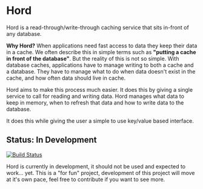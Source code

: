 # Hord

Hord is a read-through/write-through caching service that sits in-front of any database.

**Why Hord?** When applications need fast access to data they keep their data in a cache. We often describe this in simple terms such as **"putting a cache in front of the database"**.  But the reality of this is not so simple. With database caches, applications have to manage writing to both a cache and a database. They have to manage what to do when data doesn't exist in the cache, and how often data should live in cache.

Hord aims to make this process much easier. It does this by giving a single service to call for reading and writing data. Hord manages what data to keep in memory, when to refresh that data and how to write data to the database.

It does this while giving the user a simple to use key/value based interface.

## Status: In Development

[![Build Status](https://travis-ci.org/madflojo/hord.svg?branch=develop)](https://travis-ci.org/madflojo/hord)

Hord is currently in development, it should not be used and expected to work... yet. This is a "for fun" project, development of this project will move at it's own pace, feel free to contribute if you want to see more.
